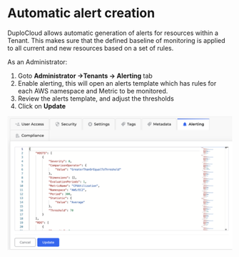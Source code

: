# Automatic alert creation

DuploCloud allows automatic generation of alerts for resources within a Tenant. This makes sure that the defined baseline of monitoring is applied to all current and new resources based on a set of rules.

As an Administrator:

1. Goto **Administrator ->Tenants -> Alerting** tab
2. Enable alerting, this will open an alerts template which has rules for each AWS namespace and Metric to be monitored.
3. Review the alerts template, and adjust the thresholds
4. Click on **Update**

![](<../../../.gitbook/assets/Screen Shot 2022-06-15 at 6.32.32 PM.png>)
